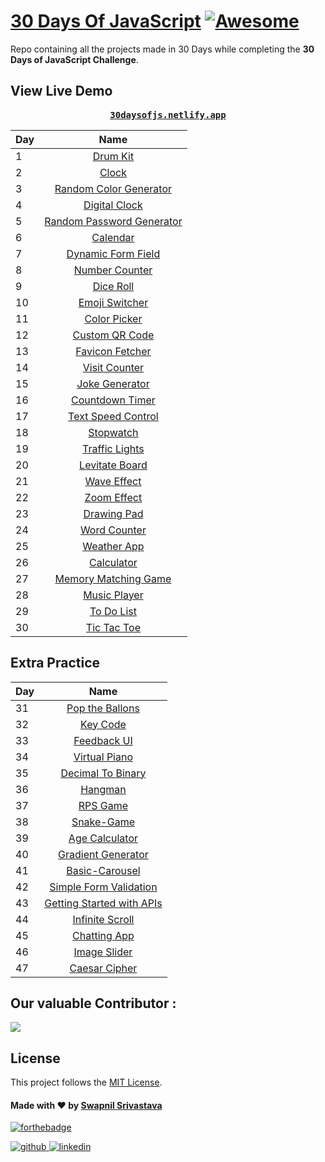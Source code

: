 
# [30 Days Of JavaScript](30daysofjs.netlify.app) [![Awesome](https://awesome.re/badge.svg)](https://awesome.re)
Repo containing all the projects made in 30 Days while completing the <b>30 Days of JavaScript Challenge</b>.


## View Live Demo
<pre><center><a href="https://30daysofjs.netlify.app/"><b>30daysofjs.netlify.app</b></a></center></pre>

| Day           | Name          |
| ------------- |:-------------:|
| 1             | [Drum Kit](https://30daysofjs.netlify.app/01%20-%20drum%20kit/) |
| 2             | [Clock](https://30daysofjs.netlify.app/02%20-%20clock/) |
| 3             | [Random Color Generator](https://30daysofjs.netlify.app/03%20-%20random%20color%20generator/) |
| 4             | [Digital Clock](https://30daysofjs.netlify.app/04%20-%20digital%20clock/) |
| 5             | [Random Password Generator](https://30daysofjs.netlify.app/05%20-%20random%20password%20generator/) |
| 6             | [Calendar](https://30daysofjs.netlify.app/06%20-%20calendar/) |
| 7             | [Dynamic Form Field](https://30daysofjs.netlify.app/07%20-%20dynamic%20form%20field/) |
| 8             | [Number Counter](https://30daysofjs.netlify.app/08%20-%20number%20counter/) |
| 9             | [Dice Roll](https://30daysofjs.netlify.app/09%20-%20dice%20roll/) |
| 10            | [Emoji Switcher](https://30daysofjs.netlify.app/10%20-%20emoji%20switcher%20like%20discord/) |
| 11            | [Color Picker](https://30daysofjs.netlify.app/11%20-%20color%20picker/) |
| 12            | [Custom QR Code](https://30daysofjs.netlify.app/12%20-%20custom%20qr%20code/) |
| 13            | [Favicon Fetcher](https://30daysofjs.netlify.app/13%20-%20favicon%20fetcher/) |
| 14            | [Visit Counter](https://30daysofjs.netlify.app/14%20-%20visit%20counter/) |
| 15            | [Joke Generator](https://30daysofjs.netlify.app/15%20-%20joke%20generator/) |
| 16            | [Countdown Timer](https://30daysofjs.netlify.app/16%20-%20countdown%20timer/) |
| 17            | [Text Speed Control](https://30daysofjs.netlify.app/17%20-%20text%20speed%20control/) |
| 18            | [Stopwatch](https://30daysofjs.netlify.app/18%20-%20stopwatch/) |
| 19            | [Traffic Lights](https://30daysofjs.netlify.app/19%20-traffic%20lights/) |
| 20            | [Levitate Board](https://30daysofjs.netlify.app/20%20-%20levitate%20board/) |
| 21            | [Wave Effect](https://30daysofjs.netlify.app/21%20-%20wave%20effect/) |
| 22            | [Zoom Effect](https://30daysofjs.netlify.app/22%20-%20zoom%20effect/) |
| 23            | [Drawing Pad](https://30daysofjs.netlify.app/23%20-%20drawing%20pad/) |
| 24            | [Word Counter](https://30daysofjs.netlify.app/24%20-%20word%20counter/) |
| 25            | [Weather App](https://30daysofjs.netlify.app/25%20-%20weather%20app/) |
| 26            | [Calculator](https://30daysofjs.netlify.app/26%20-%20calculator/) |
| 27            | [Memory Matching Game](https://30daysofjs.netlify.app/27%20-%20memory%20matching%20game/) |
| 28            | [Music Player](https://30daysofjs.netlify.app/28%20-%20music%20player/) |
| 29            | [To Do List](https://30daysofjs.netlify.app/29%20-%20to%20do%20list/) |
| 30            | [Tic Tac Toe](https://30daysofjs.netlify.app/30%20-%20tic%20tac%20toe/) |

## Extra Practice

| Day           | Name          
| ------------- |:-------------:|
| 31            | [Pop the Ballons](https://30daysofjs.netlify.app/31%20-%20pop%20the%20balloons/) |
| 32            | [Key Code](https://30daysofjs.netlify.app/32%20-%20key%20code/) |
| 33            | [Feedback UI](https://30daysofjs.netlify.app/33%20-%20feedback%20ui/) |
| 34            | [Virtual Piano](https://30daysofjs.netlify.app/34%20-%20virtual%20piano/) |
| 35            | [Decimal To Binary](https://30daysofjs.netlify.app/35%20-%20decimal%20to%20binary/) |
| 36            | [Hangman](https://30daysofjs.netlify.app/36%20-%20hangman/) |
| 37            | [RPS Game](https://30daysofjs.netlify.app/37%20-%20rps%20game/start) |
| 38            | [Snake-Game](https://30daysofjs.netlify.app/38%20-%20snake-game/) |
| 39            | [Age Calculator](https://30daysofjs.netlify.app/39%20-%20age%20calculator/) |
| 40            | [Gradient Generator](https://30daysofjs.netlify.app/40%20-%20gradient%20generator/) |
| 41            | [Basic-Carousel](https://30daysofjs.netlify.app/41%20-%20basic-carousel/) |
| 42            | [Simple Form Validation](https://30daysofjs.netlify.app/42%20-%20simple%20form%20validation/) |
| 43            | [Getting Started with APIs](https://30daysofjs.netlify.app/43%20-%20getting%20started%20with%20apis/) |
| 44            | [Infinite Scroll](https://30daysofjs.netlify.app/44%20-%20infinite%20scroll/) |
| 45            | [Chatting App](https://30daysofjs.netlify.app/45%20-%20chatting%20app/client/) |
| 46            | [Image Slider](https://30daysofjs.netlify.app/40%20-%20gradient%20generator/) |
| 47            | [Caesar Cipher](https://30daysofjs.netlify.app/47%20-%20caesar%20cipher/2_caesar_cipher) |


## Our valuable Contributor :

<a href="https://github.com/swapnilsparsh/30DaysOfJavaScript/graphs/contributors">
  <img src="https://contributors-img.web.app/image?repo=swapnilsparsh/30DaysOfJavaScript" />
</a>

## License

This project follows the [MIT License](/LICENSE).

#### Made with ♥ by <a href="https://swapnilsparsh.github.io/">Swapnil Srivastava</a>
[![forthebadge](https://forthebadge.com/images/badges/built-with-love.svg)](https://swapnilsparsh.github.io/)

<a href="https://github.com/swapnilsparsh" target="_blank">
<img src=https://img.shields.io/badge/github-%2324292e.svg?&style=for-the-badge&logo=github&logoColor=white alt=github style="margin-bottom: 5px;" />
</a>
<a href="https://www.linkedin.com/in/swapnil-srivastava-sparsh/" target="_blank">
<img src=https://img.shields.io/badge/linkedin-%231E77B5.svg?&style=for-the-badge&logo=linkedin&logoColor=white alt=linkedin style="margin-bottom: 5px;" />
</a>
